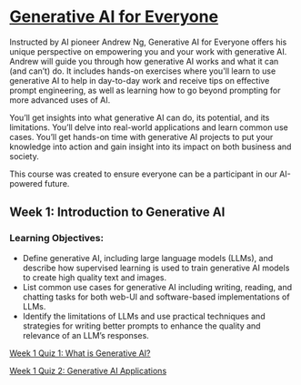 # [Generative AI for Everyone](https://www.deeplearning.ai/courses/generative-ai-for-everyone/)

Instructed by AI pioneer Andrew Ng, Generative AI for Everyone offers his unique perspective on empowering you and your work with generative AI. Andrew will guide you through how generative AI works and what it can (and can’t) do. It includes hands-on exercises where you'll learn to use generative AI to help in day-to-day work and receive tips on effective prompt engineering, as well as learning how to go beyond prompting for more advanced uses of AI.

You’ll get insights into what generative AI can do, its potential, and its limitations. You’ll delve into real-world applications and learn common use cases. You’ll get hands-on time with generative AI projects to put your knowledge into action and gain insight into its impact on both business and society. 

This course was created to ensure everyone can be a participant in our AI-powered future.

## Week 1: Introduction to Generative AI

### Learning Objectives:
- Define generative AI, including large language models (LLMs), and describe how supervised learning is used to train generative AI models to create high quality text and images.
- List common use cases for generative AI including writing, reading, and chatting tasks for both web-UI and software-based implementations of LLMs.
- Identify the limitations of LLMs and use practical techniques and strategies for writing better prompts to enhance the quality and relevance of an LLM’s responses.

[Week 1 Quiz 1: What is Generative AI?](https://github.com/Ryota-Kawamura/Generative-AI-for-Everyone/blob/main/Week-1/Week-1_Quiz-1.md)

[Week 1 Quiz 2: Generative AI Applications](https://github.com/Ryota-Kawamura/Generative-AI-for-Everyone/blob/main/Week-1/Week-1_Quiz-2.md)
